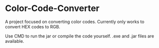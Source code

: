# Color-Code-Converter
A project focused on converting color codes. Currently only works to convert HEX codes to RGB.

Use CMD to run the jar or compile the code yourself. .exe and .jar files are available.
